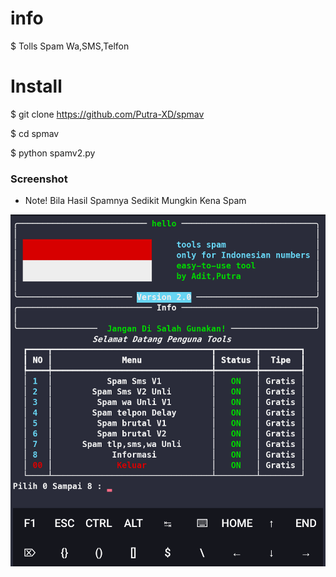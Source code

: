 
# info 
$ Tolls Spam Wa,SMS,Telfon

# Install
$ git clone https://github.com/Putra-XD/spmav

$ cd spmav

$ python spamv2.py

### Screenshot
* Note! Bila Hasil Spamnya Sedikit Mungkin Kena Spam 
<img src="https://github.com/Putra-XD/spmav/blob/main/Screenshot_20220629-075449~2.png" />

